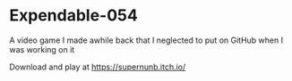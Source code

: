 # Expendable-054
A video game I made awhile back that I neglected to put on GitHub when I was working on it

Download and play at https://supernunb.itch.io/
